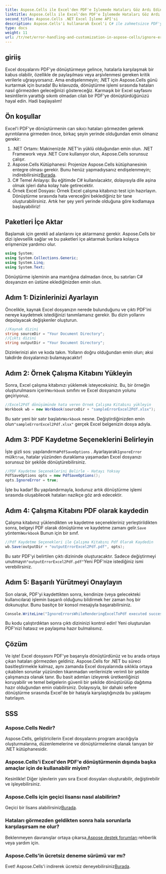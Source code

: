 ```yaml
---
title: Aspose.Cells ile Excel'den PDF'e İşlemede Hataları Göz Ardı Edin
linktitle: Aspose.Cells ile Excel'den PDF'e İşlemede Hataları Göz Ardı Edin
second_title: Aspose.Cells .NET Excel İşleme API'si
description: Aspose.Cells'i kullanarak Excel'i C# ile zahmetsizce PDF'ye dönüştürün, dönüştürme hatalarını göz ardı edin ve iş akışınızı hızlandırın.
type: docs
weight: 11
url: /tr/net/error-handling-and-customization-in-aspose-cells/ignore-errors-while-rendering/
---
```

## giriiş
Excel dosyalarını PDF'ye dönüştürmeye gelince, hatalarla karşılaşmak bir kabus olabilir, özellikle de paylaşılması veya arşivlenmesi gereken kritik verilerle uğraşıyorsanız. Ama endişelenmeyin; .NET için Aspose.Cells günü kurtarmak için burada! Bu kılavuzda, dönüştürme işlemi sırasında hataları nasıl görmezden geleceğinizi göstereceğiz. Karmaşık bir Excel sayfasını kesintilerin yarattığı sıkıntı olmadan cilalı bir PDF'ye dönüştürdüğünüzü hayal edin. Hadi başlayalım!
## Ön koşullar
Excel'i PDF'ye dönüştürmenin can sıkıcı hataları görmezden gelerek ayrıntılarına girmeden önce, birkaç şeyin yerinde olduğundan emin olmanız gerekir:
1. .NET Ortamı: Makinenizde .NET'in yüklü olduğundan emin olun. .NET Framework veya .NET Core kullanıyor olun, Aspose.Cells sorunsuz çalışır.
2.  Aspose.Cells Kütüphanesi: Projenize Aspose.Cells kütüphanesinin entegre olması gerekir. Bunu henüz yapmadıysanız endişelenmeyin; indirebilirsiniz[Burada](https://releases.aspose.com/cells/net/).
3. C# Temel Anlayışı: Bu eğitimde C# kullanılacaktır, dolayısıyla dile aşina olmak işleri daha kolay hale getirecektir.
4. Örnek Excel Dosyası: Örnek Excel çalışma kitabınızı test için hazırlayın. Dönüştürme sırasında hata vereceğini beklediğiniz bir tane oluşturabilirsiniz.
Artık her şey yerli yerinde olduğuna göre kodlamaya başlayabiliriz!
## Paketleri İçe Aktar
Başlamak için gerekli ad alanlarını içe aktarmanız gerekir. Aspose.Cells bir dizi işlevsellik sağlar ve bu paketleri içe aktarmak bunlara kolayca erişmenize yardımcı olur.
```csharp
using System;
using System.Collections.Generic;
using System.Linq;
using System.Text;
```
Dönüştürme işleminin ana mantığına dalmadan önce, bu satırları C# dosyanızın en üstüne eklediğinizden emin olun.
## Adım 1: Dizinlerinizi Ayarlayın
Öncelikle, kaynak Excel dosyanızın nerede bulunduğunu ve çıktı PDF'ini nereye kaydetmek istediğinizi tanımlamanız gerekir. Bu dizin yollarını depolayacak değişkenler oluşturun.
```csharp
//Kaynak dizini
string sourceDir = "Your Document Directory";
//Çıktı dizini
string outputDir = "Your Document Directory";
```
Dizinlerinizi alın ve koda takın. Yolların doğru olduğundan emin olun; aksi takdirde dosyalarınızı bulamayacaktır!
## Adım 2: Örnek Çalışma Kitabını Yükleyin
Sonra, Excel çalışma kitabınızı yüklemek isteyeceksiniz. Bu, bir örneğin oluşturulmasını içerir`Workbook` sınıfını ve Excel dosyanızın yolunu geçiriyoruz.
```csharp
//Excel2Pdf dönüşümünde hata veren Örnek Çalışma Kitabını yükleyin
Workbook wb = new Workbook(sourceDir + "sampleErrorExcel2Pdf.xlsx");
```
 Bu satır yeni bir satır başlatır`Workbook` nesne. Değiştirdiğinizden emin olun`"sampleErrorExcel2Pdf.xlsx"` gerçek Excel belgenizin dosya adıyla.
## Adım 3: PDF Kaydetme Seçeneklerini Belirleyin
 İşte gizli sos: yapılandırma`PdfSaveOptions` . Ayarlayarak`IgnoreError` mülk`true`, hatalar yüzünden duraklama yaşamadan Excel dosyanızı sorunsuz bir şekilde dönüştürebilirsiniz.
```csharp
//PDF Kaydetme Seçeneklerini Belirle - Hatayı Yoksay
PdfSaveOptions opts = new PdfSaveOptions();
opts.IgnoreError = true;
```
İşte bu kadar! Bu yapılandırmayla, kodunuz artık dönüştürme işlemi sırasında oluşabilecek hataları nazikçe göz ardı edecektir.
## Adım 4: Çalışma Kitabını PDF olarak kaydedin
 Çalışma kitabınız yüklendikten ve kaydetme seçenekleriniz yerleştirildikten sonra, belgeyi PDF olarak dönüştürme ve kaydetme zamanı gelir.`Save` yöntemi`Workbook` Bunun için bir sınıf.
```csharp
//Pdf Kaydetme Seçenekleri ile Çalışma Kitabını Pdf Olarak Kaydedin
wb.Save(outputDir + "outputErrorExcel2Pdf.pdf", opts);
```
 Bu satır PDF'yi belirtilen çıktı dizininde oluşturacaktır. Sadece değiştirmeyi unutmayın`"outputErrorExcel2Pdf.pdf"`Yeni PDF'nize istediğiniz ismi verebilirsiniz.
## Adım 5: Başarılı Yürütmeyi Onaylayın
Son olarak, PDF'yi kaydettikten sonra, kendinize (veya gelecekteki kullanıcılara) işlemin başarılı olduğunu bildirmek her zaman hoş bir dokunuştur. Bunu basitçe bir konsol mesajıyla başarabilirsiniz.
```csharp
Console.WriteLine("IgnoreErrorsWhileRenderingExcelToPdf executed successfully.\r\n");
```
Bu kodu çalıştırdıktan sonra çıktı dizininizi kontrol edin! Yeni oluşturulan PDF'nizi hatasız ve paylaşıma hazır bulmalısınız.
## Çözüm
Ve işte! Excel dosyasını PDF'ye başarıyla dönüştürdünüz ve bu arada ortaya çıkan hataları görmezden geldiniz. Aspose.Cells for .NET bu süreci basitleştirmekle kalmaz, aynı zamanda Excel dosyalarında sıklıkla ortaya çıkabilen sorunlar yüzünden tıkanmadan verilerinizle verimli bir şekilde çalışmanıza olanak tanır.
Bu basit adımları izleyerek üretkenliğinizi koruyabilir ve temel belgelerin güvenli bir şekilde dönüştürülüp dağıtıma hazır olduğundan emin olabilirsiniz. Dolayısıyla, bir dahaki sefere dönüştürme sırasında Excel'de bir hatayla karşılaştığınızda bu yaklaşımı hatırlayın. 
## SSS
### Aspose.Cells Nedir?
Aspose.Cells, geliştiricilerin Excel dosyalarını program aracılığıyla oluşturmalarına, düzenlemelerine ve dönüştürmelerine olanak tanıyan bir .NET kütüphanesidir.
### Aspose.Cells'i Excel'den PDF'e dönüştürmenin dışında başka amaçlar için de kullanabilir miyim?
Kesinlikle! Diğer işlevlerin yanı sıra Excel dosyaları oluşturabilir, değiştirebilir ve işleyebilirsiniz.
### Aspose.Cells için geçici lisansı nasıl alabilirim?
 Geçici bir lisans alabilirsiniz[Burada](https://purchase.aspose.com/temporary-license/).
### Hataları görmezden geldikten sonra hala sorunlarla karşılaşırsam ne olur?
 Beklenmeyen davranışlar ortaya çıkarsa,[Aspose destek forumları](https://forum.aspose.com/c/cells/9) rehberlik veya yardım için.
### Aspose.Cells'in ücretsiz deneme sürümü var mı?
 Evet! Aspose.Cells'i indirerek ücretsiz deneyebilirsiniz[Burada](https://releases.aspose.com/).